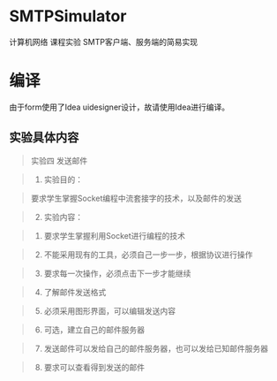 # SMTPSimulator
计算机网络 课程实验 SMTP客户端、服务端的简易实现

# 编译
由于form使用了Idea uidesigner设计，故请使用Idea进行编译。

## 实验具体内容
>实验四 发送邮件

>1. 实验目的：

>  要求学生掌握Socket编程中流套接字的技术，以及邮件的发送

>2. 实验内容：

>  1.	要求学生掌握利用Socket进行编程的技术
  
>  2.	不能采用现有的工具，必须自己一步一步，根据协议进行操作
  
>  3.	要求每一次操作，必须点击下一步才能继续
  
>  4.	了解邮件发送格式
  
>  5.	必须采用图形界面，可以编辑发送内容
  
>  6.	可选，建立自己的邮件服务器

>  7.	发送邮件可以发给自己的邮件服务器，也可以发给已知邮件服务器
  
>  8.	要求可以查看得到发送的邮件
